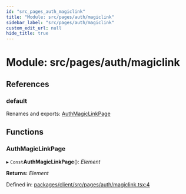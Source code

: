 ```yaml
---
id: "src_pages_auth_magiclink"
title: "Module: src/pages/auth/magiclink"
sidebar_label: "src/pages/auth/magiclink"
custom_edit_url: null
hide_title: true
---
```


# Module: src/pages/auth/magiclink

## References

### default

Renames and exports: [AuthMagicLinkPage](src_pages_auth_magiclink.md#authmagiclinkpage)

## Functions

### AuthMagicLinkPage

▸ `Const`**AuthMagicLinkPage**(): *Element*

**Returns:** *Element*

Defined in: [packages/client/src/pages/auth/magiclink.tsx:4](https://github.com/xr3ngine/xr3ngine/blob/a16a45d7e/packages/client/src/pages/auth/magiclink.tsx#L4)
